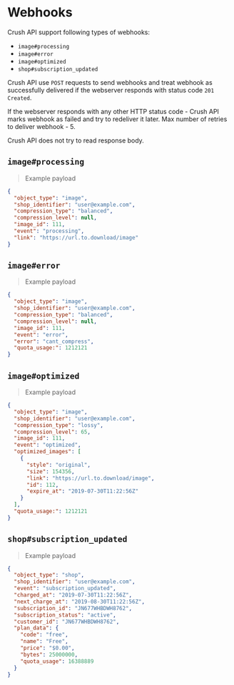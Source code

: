# Webhooks

Crush API support following types of webhooks:

- `image#processing`
- `image#error`
- `image#optimized`
- `shop#subscription_updated`

Crush API use `POST` requests to send webhooks and treat webhook as successfully delivered if the webserver responds with status code `201 Created`.

If the webserver responds with any other HTTP status code - Crush API marks webhook as failed and try to redeliver it later. Max number of retries to deliver webhook - 5.

Crush API does not try to read response body.

## `image#processing`

> Example payload

```json
{
  "object_type": "image",
  "shop_identifier": "user@example.com",
  "compression_type": "balanced",
  "compression_level": null,
  "image_id": 111,
  "event": "processing",
  "link": "https://url.to.download/image"
}
```

## `image#error`

> Example payload

```json
{
  "object_type": "image",
  "shop_identifier": "user@example.com",
  "compression_type": "balanced",
  "compression_level": null,
  "image_id": 111,
  "event": "error",
  "error": "cant_compress",
  "quota_usage:": 1212121
}
```

## `image#optimized`

> Example payload

```json
{
  "object_type": "image",
  "shop_identifier": "user@example.com",
  "compression_type": "lossy",
  "compression_level": 65,
  "image_id": 111,
  "event": "optimized",
  "optimized_images": [
    {
      "style": "original",
      "size": 154356,
      "link": "https://url.to.download/image",
      "id": 112,
      "expire_at": "2019-07-30T11:22:56Z"
    }
  ],
  "quota_usage:": 1212121
}
```

## `shop#subscription_updated`

> Example payload

```json
{
  "object_type": "shop",
  "shop_identifier": "user@example.com",
  "event": "subscription_updated",
  "charged_at": "2019-07-30T11:22:56Z",
  "next_charge_at": "2019-08-30T11:22:56Z",
  "subscription_id": "JN677WHBDWH8762",
  "subscription_status": "active",
  "customer_id": "JN677WHBDWH8762",
  "plan_data": {
    "code": "free",
    "name": "Free",
    "price": "$0.00",
    "bytes": 25000000,
    "quota_usage": 16388889
  }
}
```
